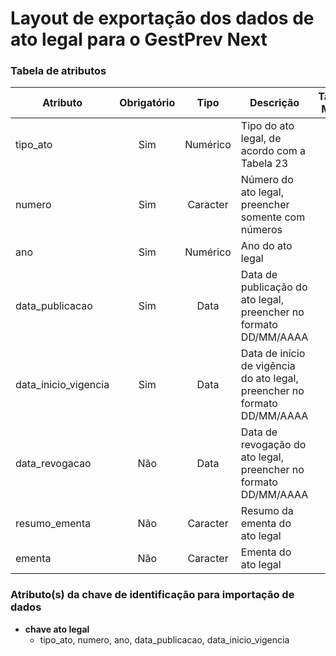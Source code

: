 # Layout de exportação dos dados de ato legal para o GestPrev Next

### Tabela de atributos

| Atributo             | Obrigatório |   Tipo   | Descrição                                | Tamanho Máximo |
| -------------------- | :---------: | :------: | ---------------------------------------- | :------------: |
| tipo_ato             |     Sim     | Numérico | Tipo do ato legal, de acordo com a Tabela 23 |       2        |
| numero               |     Sim     | Caracter | Número do ato legal, preencher somente com números |       12       |
| ano                  |     Sim     | Numérico | Ano do ato legal                         |       4        |
| data_publicacao      |     Sim     |   Data   | Data de publicação do ato legal, preencher no formato DD/MM/AAAA |       10       |
| data_inicio_vigencia |     Sim     |   Data   | Data de início de vigência do ato legal, preencher no formato DD/MM/AAAA |       10       |
| data_revogacao       |     Não     |   Data   | Data de revogação do ato legal, preencher no formato DD/MM/AAAA |       10       |
| resumo_ementa        |     Não     | Caracter | Resumo da ementa do ato legal            |      100       |
| ementa               |     Não     | Caracter | Ementa do ato legal                      |      1000      |

### Atributo(s) da chave de identificação para importação de dados

* **chave  ato legal**
    * tipo_ato, numero, ano, data_publicacao, data_inicio_vigencia


